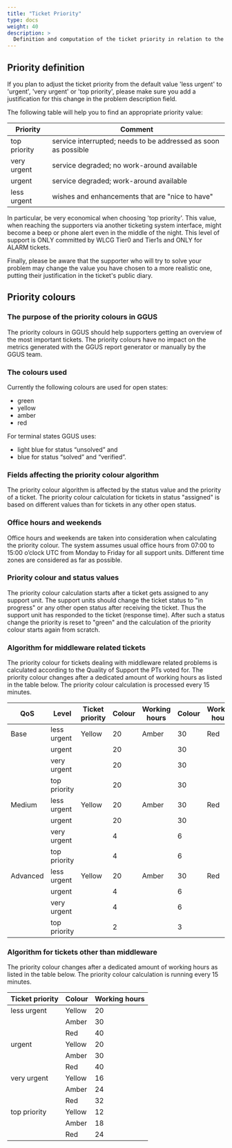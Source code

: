 ```yaml
---
title: "Ticket Priority"
type: docs
weight: 40
description: >
  Definition and computation of the ticket priority in relation to the QoS levels
---
```


## Priority definition

If you plan to adjust the ticket priority from the default value 'less urgent'
to 'urgent', 'very urgent' or 'top priority', please make sure you add a
justification for this change in the problem description field.

The following table will help you to find an appropriate priority value:

| Priority     | Comment                                                        |
| ------------ | -------------------------------------------------------------- |
| top priority | service interrupted; needs to be addressed as soon as possible |
| very urgent  | service degraded; no work-around available                     |
| urgent       | service degraded; work-around available                        |
| less urgent  | wishes and enhancements that are "nice to have"                |

In particular, be very economical when choosing 'top priority'. This value, when
reaching the supporters via another ticketing system interface, might become a
beep or phone alert even in the middle of the night. This level of support is
ONLY committed by WLCG Tier0 and Tier1s and ONLY for ALARM tickets.

Finally, please be aware that the supporter who will try to solve your problem
may change the value you have chosen to a more realistic one, putting their
justification in the ticket's public diary.

## Priority colours

### The purpose of the priority colours in GGUS

The priority colours in GGUS should help supporters getting an overview of the
most important tickets. The priority colours have no impact on the metrics
generated with the GGUS report generator or manually by the GGUS team.

### The colours used

Currently the following colours are used for open states:

- green
- yellow
- amber
- red

For terminal states GGUS uses:

- light blue for status “unsolved” and
- blue for status “solved” and “verified”.

### Fields affecting the priority colour algorithm

The priority colour algorithm is affected by the status value and the priority
of a ticket. The priority colour calculation for tickets in status "assigned" is
based on different values than for tickets in any other open status.

### Office hours and weekends

Office hours and weekends are taken into consideration when calculating the
priority colour. The system assumes usual office hours from 07:00 to 15:00
o’clock UTC from Monday to Friday for all support units. Different time zones
are considered as far as possible.

### Priority colour and status values

The priority colour calculation starts after a ticket gets assigned to any
support unit. The support units should change the ticket status to "in progress"
or any other open status after receiving the ticket. Thus the support unit has
responded to the ticket (response time). After such a status change the priority
is reset to "green" and the calculation of the priority colour starts again from
scratch.

### Algorithm for middleware related tickets

The priority colour for tickets dealing with middleware related problems is
calculated according to the Quality of Support the PTs voted for. The priority
colour changes after a dedicated amount of working hours as listed in the table
below. The priority colour calculation is processed every 15 minutes.

| QoS      | Level        | Ticket priority | Colour | Working hours | Colour | Working hours | Colour | Working hours |
| -------- | ------------ | --------------- | ------ | ------------- | ------ | ------------- | ------ | ------------- |
| Base     | less urgent  | Yellow          | 20     | Amber         | 30     | Red           | 40     |
|          | urgent       |                 | 20     |               | 30     |               | 40     |
|          | very urgent  |                 | 20     |               | 30     |               | 40     |
|          | top priority |                 | 20     |               | 30     |               | 40     |
| Medium   | less urgent  | Yellow          | 20     | Amber         | 30     | Red           | 40     |
|          | urgent       |                 | 20     |               | 30     |               | 40     |
|          | very urgent  |                 | 4      |               | 6      |               | 8      |
|          | top priority |                 | 4      |               | 6      |               | 8      |
| Advanced | less urgent  | Yellow          | 20     | Amber         | 30     | Red           | 40     |
|          | urgent       |                 | 4      |               | 6      |               | 8      |
|          | very urgent  |                 | 4      |               | 6      |               | 8      |
|          | top priority |                 | 2      |               | 3      |               | 4      |

### Algorithm for tickets other than middleware

The priority colour changes after a dedicated amount of working hours as listed
in the table below. The priority colour calculation is running every 15 minutes.

| Ticket priority | Colour | Working hours |
| --------------- | ------ | ------------- |
| less urgent     | Yellow | 20            |
|                 | Amber  | 30            |
|                 | Red    | 40            |
| urgent          | Yellow | 20            |
|                 | Amber  | 30            |
|                 | Red    | 40            |
| very urgent     | Yellow | 16            |
|                 | Amber  | 24            |
|                 | Red    | 32            |
| top priority    | Yellow | 12            |
|                 | Amber  | 18            |
|                 | Red    | 24            |
